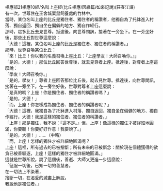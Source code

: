 相應部21相應10經/名叫上座經(比丘相應/因緣篇/如來記說)(莊春江譯)  
有一次，世尊住在王舍城栗鼠飼養處的竹林中。  
當時，某位名叫上座的比丘是獨住者、獨住者的稱讚者，他獨自為了托鉢進入村落、獨自返回、獨自坐在偏僻的地方、獨自作經行。  
那時，眾多比丘去見世尊。抵達後，向世尊問訊，接著在一旁坐下。在一旁坐好後，那些比丘對世尊這麼說：  
「大德！這裡，某位名叫上座的比丘是獨住者、獨住者的稱讚者。」  
那時，世尊召喚某位比丘：  
「來！比丘！你以我的名義召喚上座比丘：『上座學友！大師召喚你。』」  
「是的，大德！」那位比丘回答世尊後，就去見尊者上座。抵達後，對尊者上座這麼說：  
「學友！大師召喚你。」  
「是的，學友！」尊者上座回答那位比丘後，就去見世尊。抵達後，向世尊問訊，接著在一旁坐下。在一旁坐好後，世尊對尊者上座這麼說：  
「是真的嗎？上座！你是獨住者、獨住者的稱讚者嗎？」  
「是的，大德！」  
「而，上座！你怎樣成為獨住者、獨住者的稱讚者呢？」  
「大德！這裡，我獨自為了托鉢進入村落、獨自返回、獨自坐在偏僻的地方、獨自作經行，大德！我是這樣的獨住者、獨住者的稱讚者。」  
「上座！那是獨住，我不說：『這不是。』但，上座！像這樣的獨住才被詳細地圓滿，你要聽！你要好好作意！我要說了。」  
「是的，大德！」……（中略）  
「而，上座！怎樣的獨住才被詳細地圓滿呢？  
上座！這裡，所有過去的已被捨斷；所有未來的已被斷念：關於現在個體獲得的欲貪已被善驅逐，上座！這樣的獨住才被詳細地圓滿。」  
這就是世尊所說，說了這個後，善逝、大師又更進一步這麼說：  
「征服一切後，已知一切的善慧者，  
在一切法上不染著，  
捨斷一切，在渴愛的滅盡上解脫，  
我說他是獨住者。」  
  
  

